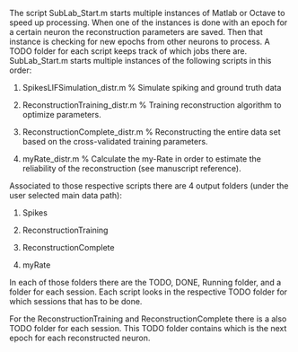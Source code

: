 The script SubLab_Start.m starts multiple instances of Matlab or Octave to speed up processing. When one of the instances is done with an epoch for a certain neuron the reconstruction parameters are saved. Then that instance is checking for new epochs from other neurons to process. A TODO folder for each script keeps track of which jobs there are. SubLab_Start.m starts multiple instances of the following scripts in this order:

1. SpikesLIFSimulation_distr.m % Simulate spiking and ground truth data

2. ReconstructionTraining_distr.m % Training reconstruction algorithm to optimize parameters.

3. ReconstructionComplete_distr.m % Reconstructing the entire data set based on the cross-validated training parameters.

4. myRate_distr.m % Calculate the my-Rate in order to estimate the reliability of the reconstruction (see manuscript reference).

Associated to those respective scripts there are 4 output folders (under the user selected main data path):

1. Spikes

2. ReconstructionTraining

3. ReconstructionComplete

4. myRate

In each of those folders there are the TODO, DONE, Running folder, and a folder for each session. Each script looks in the respective TODO folder for which sessions that has to be done. 

For the ReconstructionTraining and ReconstructionComplete there is a also TODO folder for each session. This TODO folder contains which is the next epoch for each reconstructed neuron.
